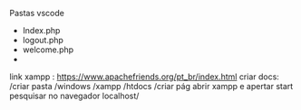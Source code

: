 Pastas vscode 
- Index.php
- logout.php
- welcome.php
- 

link xampp : https://www.apachefriends.org/pt_br/index.html
  criar docs:
   /criar pasta
   /windows
   /xampp
   /htdocs
  /criar pág
abrir xampp e apertar start
pesquisar no navegador localhost/
